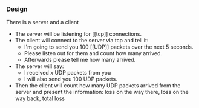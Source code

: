 
### Design

There is a server and a client

- The server will be listening for [[tcp]] connections.
- The client will connect to the server via tcp and tell it:
    - I'm going to send you 100 [[UDP]] packets over the next 5 seconds.
    - Please listen out for them and count how many arrived.
    - Afterwards please tell me how many arrived.
- The server will say:
    - I received x UDP packets from you
    - I will also send you 100 UDP packets.
- Then the client will count how many UDP packets arrived from the server
  and present the information:
  loss on the way there, loss on the way back, total loss
